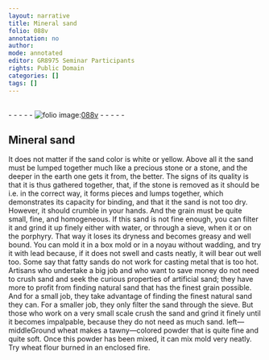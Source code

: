 ```yaml
---
layout: narrative
title: Mineral sand
folio: 088v
annotation: no
author:
mode: annotated
editor: GR8975 Seminar Participants
rights: Public Domain
categories: []
tags: []
---
```


 <br/>- - - - - <a href="http://gallica.bnf.fr/ark:/12148/btv1b10500001g/f182.image"><img src="../assets/photo-icon.png" alt="folio image: " style="display:inline-block; margin-bottom:-3px;"/>088v</a> - - - - - <br/> 
## Mineral sand

 
 It does not matter if the sand color is white or yellow. Above all it the sand must be lumped together much like a precious stone or a stone, and the deeper in the earth one gets it from, the better. The signs of its quality is that it is thus gathered together, that, if the stone is removed as it should be i.e. in the correct way, it forms pieces and lumps together, which demonstrates its capacity for binding, and that it the sand is not too dry. However, it should crumble in your hands. And the grain must be quite small, fine, and homogeneous. If this sand is not fine enough, you can filter it and grind it up finely either with water, or through a sieve, when it or on the porphyry. That way it loses its dryness and becomes greasy and well bound. You can mold it in a box mold or in a noyau without wadding, and try it with lead because, if it does not swell and casts neatly, it will bear out well too. Some say that fatty sands do not work for casting metal that is too hot. Artisans who undertake a big job and who want to save money do not need to crush sand and seek the curious properties of artificial sand; they have more to profit from finding natural sand that has the finest grain possible. And for a small job, they take advantage of finding the finest natural sand they can. For a smaller job, they only filter the sand through the sieve. But those who work on a very small scale crush the sand and grind it finely until it becomes impalpable, because they do not need as much sand. left—middleGround wheat makes a tawny—colored powder that is quite fine and quite soft. Once this powder has been mixed, it can mix mold very neatly. Try wheat flour burned in an enclosed fire. 
 